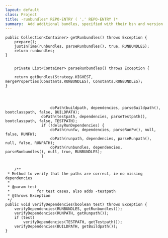 ```yaml
---
layout: default
class: Project
title: -runbundles* REPO-ENTRY ( ',' REPO-ENTRY )* 
summary:  Add additional bundles, specified with their bsn and version like in -buildpath, that are installed and started before the project is run.
---
```


	public Collection<Container> getRunbundles() throws Exception {
		prepare();
		justInTime(runbundles, parseRunbundles(), true, RUNBUNDLES);
		return runbundles;
	}

	
		private List<Container> parseRunbundles() throws Exception {
		
		return getBundles(Strategy.HIGHEST, mergeProperties(Constants.RUNBUNDLES), Constants.RUNBUNDLES);
	}
	
	
	
	
						doPath(buildpath, dependencies, parseBuildpath(), bootclasspath, false, BUILDPATH);
					doPath(testpath, dependencies, parseTestpath(), bootclasspath, false, TESTPATH);
					if (!delayRunDependencies) {
						doPath(runfw, dependencies, parseRunFw(), null, false, RUNFW);
						doPath(runpath, dependencies, parseRunpath(), null, false, RUNPATH);
						doPath(runbundles, dependencies, parseRunbundles(), null, true, RUNBUNDLES);
					}
	
	
		/**
	 * Method to verify that the paths are correct, ie no missing dependencies
	 *
	 * @param test
	 *            for test cases, also adds -testpath
	 * @throws Exception
	 */
	public void verifyDependencies(boolean test) throws Exception {
		verifyDependencies(RUNBUNDLES, getRunbundles());
		verifyDependencies(RUNPATH, getRunpath());
		if (test)
			verifyDependencies(TESTPATH, getTestpath());
		verifyDependencies(BUILDPATH, getBuildpath());
	}

	